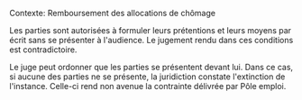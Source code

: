 Contexte: Remboursement des allocations de chômage

Les parties sont autorisées à formuler leurs prétentions et leurs moyens par écrit sans se présenter à l'audience. Le jugement rendu dans ces conditions est contradictoire.

Le juge peut ordonner que les parties se présentent devant lui. Dans ce cas, si aucune des parties ne se présente, la juridiction constate l'extinction de l'instance. Celle-ci rend non avenue la contrainte délivrée par Pôle emploi.